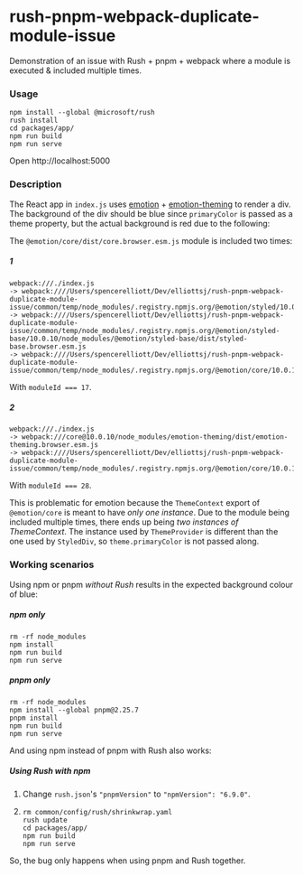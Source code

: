 # rush-pnpm-webpack-duplicate-module-issue

Demonstration of an issue with Rush + pnpm + webpack where a module is executed & included multiple times.

### Usage

```
npm install --global @microsoft/rush
rush install
cd packages/app/
npm run build
npm run serve
```

Open http://localhost:5000

### Description

The React app in `index.js` uses [emotion](https://emotion.sh) + [emotion-theming](https://emotion.sh/docs/theming) to render a div. The background of the div should be blue since `primaryColor` is passed as a theme property, but the actual background is red due to the following:

The `@emotion/core/dist/core.browser.esm.js` module is included two times:

##### 1

```
webpack:///./index.js
-> webpack:////Users/spencerelliott/Dev/elliottsj/rush-pnpm-webpack-duplicate-module-issue/common/temp/node_modules/.registry.npmjs.org/@emotion/styled/10.0.10/node_modules/@emotion/styled/dist/styled.browser.esm.js
-> webpack:////Users/spencerelliott/Dev/elliottsj/rush-pnpm-webpack-duplicate-module-issue/common/temp/node_modules/.registry.npmjs.org/@emotion/styled-base/10.0.10/node_modules/@emotion/styled-base/dist/styled-base.browser.esm.js
-> webpack:////Users/spencerelliott/Dev/elliottsj/rush-pnpm-webpack-duplicate-module-issue/common/temp/node_modules/.registry.npmjs.org/@emotion/core/10.0.10/node_modules/@emotion/core/dist/core.browser.esm.js
```

With `moduleId === 17`.


##### 2

```
webpack:///./index.js
-> webpack:///core@10.0.10/node_modules/emotion-theming/dist/emotion-theming.browser.esm.js
-> webpack:////Users/spencerelliott/Dev/elliottsj/rush-pnpm-webpack-duplicate-module-issue/common/temp/node_modules/.registry.npmjs.org/@emotion/core/10.0.10/react@16.8.6/node_modules/@emotion/core/dist/core.browser.esm.js
```

With `moduleId === 28`.

This is problematic for emotion because the `ThemeContext` export of `@emotion/core` is meant to have _only one instance_. Due to the module being included multiple times, there ends up being _two instances of ThemeContext_. The instance used by `ThemeProvider` is different than the one used by `StyledDiv`, so `theme.primaryColor` is not passed along.

### Working scenarios

Using npm or pnpm _without Rush_ results in the expected background colour of blue:

##### npm only

```shell
rm -rf node_modules
npm install
npm run build
npm run serve
```

##### pnpm only

```shell
rm -rf node_modules
npm install --global pnpm@2.25.7
pnpm install
npm run build
npm run serve
```

And using npm instead of pnpm with Rush also works:

##### Using Rush with npm

1. Change `rush.json`'s `"pnpmVersion"` to `"npmVersion": "6.9.0"`.
2. 
    ```
    rm common/config/rush/shrinkwrap.yaml
    rush update
    cd packages/app/
    npm run build
    npm run serve
    ```

So, the bug only happens when using pnpm and Rush together.
